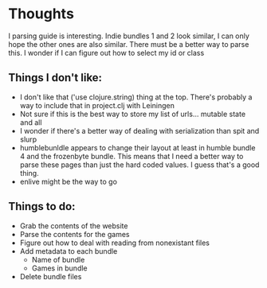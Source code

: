 Thoughts
========

I parsing guide is interesting. Indie bundles 1 and 2 look similar, I can only hope the other ones are also similar. There must be a better way to parse this. I wonder if I can figure out how to select my id or class

Things I don't like:
--------------------

* I don't like that ('use clojure.string) thing at the top. There's probably a way to include that in project.clj with Leiningen
* Not sure if this is the best way to store my list of urls... mutable state and all
* I wonder if there's a better way of dealing with serialization than spit and slurp
* humblebunldle appears to change their layout at least in humble bundle 4 and the frozenbyte bundle. This means that I need a better way to parse these pages than just the hard coded values. I guess that's a good thing. 
* enlive might be the way to go

Things to do:
-------------

* Grab the contents of the website
* Parse the contents for the games
* Figure out how to deal with reading from nonexistant files
* Add metadata to each bundle
	* Name of bundle
	* Games in bundle
* Delete bundle files
